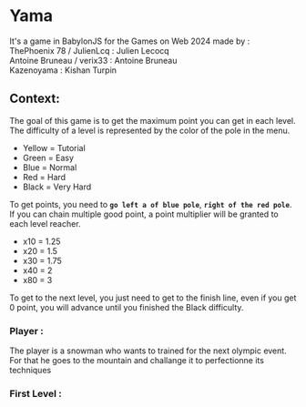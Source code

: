 # Yama
It's a game in BabylonJS for the Games on Web 2024 made by :  
ThePhoenix 78 / JulienLcq : Julien Lecocq  
Antoine Bruneau / verix33 : Antoine Bruneau  
Kazenoyama : Kishan Turpin  

## Context:
The goal of this game is to get the maximum point you can get in each level.
The difficulty of a level is represented by the color of the pole in the menu.


- Yellow = Tutorial
- Green = Easy
- Blue = Normal
- Red = Hard
- Black = Very Hard

To get points, you need to **`go left a of blue pole`**, **`right of the red pole`**.
If you can chain multiple good point, a point multiplier will be granted to each level reacher.

- x10 = 1.25
- x20 = 1.5
- x30 = 1.75
- x40 = 2
- x80 = 3

To get to the next level, you just need to get to the finish line, even if you get 0 point, you will advance until you finished the Black difficulty.

### Player : 
The player is a snowman who wants to trained for the next olympic event. For that he goes to the mountain and challange it to perfectionne its techniques

### First Level :




  



